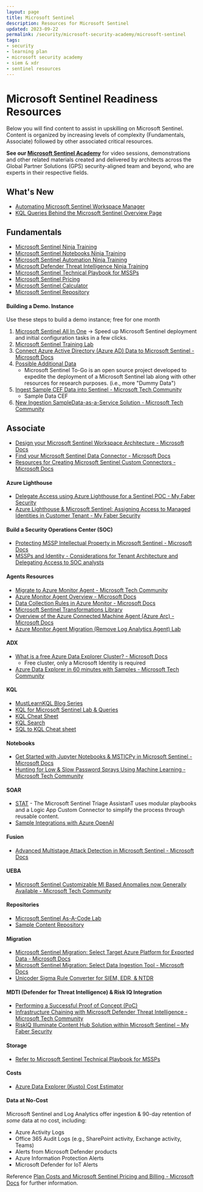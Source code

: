```yaml
---
layout: page
title: Microsoft Sentinel
description: Resources for Microsoft Sentinel
updated: 2023-09-22
permalink: /security/microsoft-security-academy/microsoft-sentinel
tags:
- security
- learning plan
- microsoft security academy
- siem & xdr
- sentinel resources
---
```


# Microsoft Sentinel Readiness Resources
Below you will find content to assist in upskilling on Microsoft Sentinel. Content is organized by increasing levels of complexity (Fundamentals, Associate) followed by other associated critical resources.

**See our [Microsoft Sentinel Academy](https://microsoft.github.io/PartnerResources/skilling/microsoft-security-academy/sentinel-academy)** for video sessions, demonstrations and other related materials created and delivered by architects across the Global Partner Solutions (GPS) security-aligned team and beyond, who are experts in their respective fields.


## What's New
* [Automating Microsoft Sentinel Workspace Manager](https://medium.com/@TimGroothuis/diving-in-automating-sentinel-workspace-manager-cc61d536f8a6)
* [KQL Queries Behind the Microsoft Sentinel Overview Page](https://rodtrent.substack.com/p/kql-queries-behind-the-microsoft?utm_source=substack&utm_medium=email)


## Fundamentals
* [Microsoft Sentinel Ninja Training](https://techcommunity.microsoft.com/t5/microsoft-sentinel-blog/become-a-microsoft-sentinel-ninja-the-complete-level-400/ba-p/1246310)
* [Microsoft Sentinel Notebooks Ninja Training](https://techcommunity.microsoft.com/t5/microsoft-sentinel-blog/becoming-a-microsoft-sentinel-notebooks-ninja-the-series/ba-p/2693491)
* [Microsoft Sentinel Automation Ninja Training](https://techcommunity.microsoft.com/t5/microsoft-sentinel-blog/become-a-microsoft-sentinel-automation-ninja/ba-p/3563377)
* [Microsoft Defender Threat Intelligence Ninja Training](https://techcommunity.microsoft.com/t5/microsoft-defender-threat/become-a-microsoft-defender-threat-intelligence-ninja-the/ba-p/3656965)
* [Microsoft Sentinel Technical Playbook for MSSPs](http://aka.ms/azsentinelmssp)
* [Microsoft Sentinel Pricing](https://azure.microsoft.com/en-us/pricing/details/azure-sentinel/)
* [Microsoft Sentinel Calculator](https://cloudpartners.transform.microsoft.com/download?assetname=assets%2FAzure_Sentinel_Calculator-v2.xlsx)
* [Microsoft Sentinel Repository](https://github.com/Azure/Azure-Sentinel/wiki)


#### Building a Demo. Instance
Use these steps to build a demo instance; free for one month

1. [Microsoft Sentinel All In One](https://aka.ms/SentinelAllInOne) -> Speed up Microsoft Sentinel deployment and initial configuration tasks in a few clicks.
2. [Microsoft Sentinel Training Lab](https://github.com/Azure/Azure-Sentinel/tree/master/Solutions/Training/Azure-Sentinel-Training-Lab)
3. [Connect Azure Active Directory (Azure AD) Data to Microsoft Sentinel - Microsoft Docs](https://docs.microsoft.com/en-us/azure/sentinel/connect-azure-active-directory)
4. [Possible Additional Data](https://github.com/OTRF/Microsoft-Sentinel2Go)
   * Microsoft Sentinel To-Go is an open source project developed to expedite the deployment of a Microsoft Sentinel lab along with other resources for research purposes. (i.e., more "Dummy Data")
5. [Ingest Sample CEF Data into Sentinel - Microsoft Tech Community](https://techcommunity.microsoft.com/t5/microsoft-sentinel-blog/ingest-sample-cef-data-into-azure-sentinel/ba-p/1064158)
   * Sample Data CEF
6. [New Ingestion SampleData-as-a-Service Solution - Microsoft Tech Community](https://techcommunity.microsoft.com/t5/microsoft-sentinel-blog/new-ingestion-sampledata-as-a-service-solution-for-a-great-demos/ba-p/3598500)

## Associate
* [Design your Microsoft Sentinel Workspace Architecture - Microsoft Docs](https://learn.microsoft.com/en-us/azure/sentinel/design-your-workspace-architecture#decision-tree)
* [Find your Microsoft Sentinel Data Connector - Microsoft Docs](https://docs.microsoft.com/en-us/azure/sentinel/data-connectors-reference)
* [Resources for Creating Microsoft Sentinel Custom Connectors - Microsoft Docs](https://learn.microsoft.com/en-us/azure/sentinel/create-custom-connector#compare-custom-connector-methods)

#### Azure Lighthouse
* [Delegate Access using Azure Lighthouse for a Sentinel POC - My Faber Security](https://myfabersecurity.com/2022/07/15/delegate-access-using-azure-lighthouse-for-a-sentinel-poc/)
* [Azure Lighthouse & Microsoft Sentinel: Assigning Access to Managed Identities in Customer Tenant - My Faber Security](https://myfabersecurity.com/2022/08/31/azure-lighthouse-and-sentinel-assigning-access-to-managed-identities-in-the-customer-tenant/)

#### Build a Security Operations Center (SOC)
* [Protecting MSSP Intellectual Property in Microsoft Sentinel - Microsoft Docs](https://learn.microsoft.com/en-us/azure/sentinel/mssp-protect-intellectual-property)
* [MSSPs and Identity - Considerations for Tenant Architecture and Delegating Access to SOC analysts](https://myfabersecurity.com/2023/01/11/mssps-and-identity/)

#### Agents Resources
* [Migrate to Azure Monitor Agent - Microsoft Tech Community](https://techcommunity.microsoft.com/t5/azure-observability-blog/migrate-to-azure-monitor-agent-for-better-security-reliability/ba-p/3609810)
* [Azure Monitor Agent Overview - Microsoft Docs](https://learn.microsoft.com/en-us/azure/azure-monitor/agents/agents-overview)
* [Data Collection Rules in Azure Monitor - Microsoft Docs](https://learn.microsoft.com/en-us/azure/azure-monitor/essentials/data-collection-rule-overview)
* [Microsoft Sentinel Transformations Library](http://aka.ms/sentinel-transforms)
* [Overview of the Azure Connected Machine Agent (Azure Arc) - Microsoft Docs](https://learn.microsoft.com/en-us/azure/azure-arc/servers/agent-overview)
* [Azure Monitor Agent Migration (Remove Log Analytics Agent) Lab](https://github.com/Azure/Microsoft-Defender-for-Cloud/tree/main/Powershell%20scripts/Remove%20Log%20Analytics%20Agent%20At%20Scale)

#### ADX
   * [What is a free Azure Data Explorer Cluster? - Microsoft Docs](https://docs.microsoft.com/en-us/azure/data-explorer/start-for-free)
      * Free cluster, only a Microsoft Identity is required
   * [Azure Data Explorer in 60 minutes with Samples - Microsoft Tech Community](https://techcommunity.microsoft.com/t5/azure-data-explorer-blog/azure-data-explorer-in-60-minutes-with-the-new-samples-gallery/ba-p/3447552)

#### KQL
* [MustLearnKQL Blog Series](https://github.com/rod-trent/MustLearnKQL)
* [KQL for Microsoft Sentinel Lab & Queries](https://github.com/reprise99/Sentinel-Queries)
* [KQL Cheat Sheet](https://www.mbsecure.nl/blog/2019/12/kql-cheat-sheet)
* [KQL Search](https://www.kqlsearch.com)
* [SQL to KQL Cheat sheet](https://learn.microsoft.com/en-us/azure/data-explorer/kusto/query/sqlcheatsheet)

#### Notebooks
* [Get Started with Jupyter Notebooks & MSTICPy in Microsoft Sentinel - Microsoft Docs](https://learn.microsoft.com/en-us/azure/sentinel/notebook-get-started)
* [Hunting for Low & Slow Password Sprays Using Machine Learning - Microsoft Tech Community](https://techcommunity.microsoft.com/t5/microsoft-sentinel-blog/hunting-for-low-and-slow-password-sprays-using-machine-learning/ba-p/3592052)

#### SOAR
* [STAT](https://aka.ms/mstat) - The Microsoft Sentinel Triage AssistanT uses modular playbooks and a Logic App Custom Connector to simplify the process through reusable content.
* [Sample Integrations with Azure OpenAI](https://myfabersecurity.com/2023/07/29/initial-assessment-connecting-the-dots-with-aoai/) 


#### Fusion
* [Advanced Multistage Attack Detection in Microsoft Sentinel - Microsoft Docs](https://learn.microsoft.com/en-us/azure/sentinel/fusion)

#### UEBA
* [Microsoft Sentinel Customizable Ml Based Anomalies now Generally Available - Microsoft Tech Community](https://techcommunity.microsoft.com/t5/microsoft-sentinel-blog/microsoft-sentinel-customizable-machine-learning-based-anomalies/ba-p/3624436)

#### Repositories
* [Microsoft Sentinel As-A-Code Lab](https://github.com/sreedharande/Microsoft-Sentinel-As-A-Code)
* [Sample Content Repository](https://github.com/SentinelCICD/RepositoriesSampleContent)

#### Migration
* [Microsoft Sentinel Migration: Select Target Azure Platform for Exported Data - Microsoft Docs](https://learn.microsoft.com/en-us/azure/sentinel/migration-ingestion-target-platform)
* [Microsoft Sentinel Migration: Select Data Ingestion Tool - Microsoft Docs](https://learn.microsoft.com/en-us/azure/sentinel/migration-ingestion-tool)
* [Unicoder Sigma Rule Converter for SIEM, EDR, & NTDR](https://uncoder.io/)

#### MDTI (Defender for Threat Intelligence) & Risk IQ Integration
* [Performing a Successful Proof of Concept (PoC)](https://techcommunity.microsoft.com/t5/microsoft-defender-threat/performing-a-successful-proof-of-concept-poc/ba-p/3742412)
* [Infrastructure Chaining with Microsoft Defender Threat Intelligence - Microsoft Tech Community](https://techcommunity.microsoft.com/t5/microsoft-defender-threat/infrastructure-chaining-with-microsoft-defender-threat/ba-p/3687956)
* [RiskIQ Illuminate Content Hub Solution within Microsoft Sentinel – My Faber Security](https://myfabersecurity.com/2022/03/04/riskiq-illuminate-content-hub-solution-within-microsoft-sentinel/)

#### Storage
* [Refer to Microsoft Sentinel Technical Playbook for MSSPs](http://aka.ms/azsentinelmssp)

#### Costs
* [Azure Data Explorer (Kusto) Cost Estimator](https://dataexplorer.azure.com/AzureDataExplorerCostEstimator.html)

#### Data at No-Cost
Microsoft Sentinel and Log Analytics offer ingestion & 90-day retention of *some* data at no cost, including:
   * Azure Activity Logs
   * Office 365 Audit Logs (e.g., SharePoint activity, Exchange activity, Teams)
   * Alerts from Microsoft Defender products
   * Azure Information Protection Alerts
   * Microsoft Defender for IoT Alerts

Reference [Plan Costs and Microsoft Sentinel Pricing and Billing - Microsoft Docs](https://learn.microsoft.com/en-us/azure/sentinel/billing?tabs=commitment-tier) for further information.
